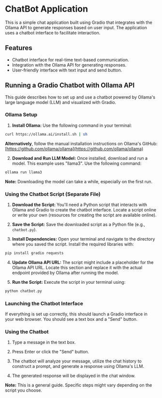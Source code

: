 #  ChatBot Application

This is a simple chat application built using Gradio that integrates with the Ollama API to generate responses based on user input. The application uses a chatbot interface to facilitate interaction.

## Features

- Chatbot interface for real-time text-based communication.
- Integration with the Ollama API for generating responses.
- User-friendly interface with text input and send button.

## Running a Gradio Chatbot with Ollama API

This guide describes how to set up and use a chatbot powered by Ollama's large language model (LLM) and visualized with Gradio.

### Ollama Setup

1. **Install Ollama:** Use the following command in your terminal:

```bash
curl https://ollama.ai/install.sh | sh
```

**Alternatively**, follow the manual installation instructions on Ollama's GitHub: [https://github.com/ollama/ollama](https://github.com/ollama/ollama)

2. **Download and Run LLM Model:** Once installed, download and run a model. This example uses "llama3". Use the following command:

```bash
ollama run llama3
```

**Note:** Downloading the model can take a while, especially on the first run.

### Using the Chatbot Script (Separate File)

1. **Download the Script:** You'll need a Python script that interacts with Ollama and Gradio to create the chatbot interface. Locate a script online or write your own (resources for creating the script are available online).

2. **Save the Script:** Save the downloaded script as a Python file (e.g., `chatbot.py`).

3. **Install Dependencies:** Open your terminal and navigate to the directory where you saved the script. Install the required libraries with:

```bash
pip install gradio requests
```

4. **Update Ollama API URL:** The script might include a placeholder for the Ollama API URL. Locate this section and replace it with the actual endpoint provided by Ollama after running the model.

5. **Run the Script:** Execute the script in your terminal using:

```bash
python chatbot.py
```

### Launching the Chatbot Interface

If everything is set up correctly, this should launch a Gradio interface in your web browser. You should see a text box and a "Send" button.

### Using the Chatbot

1. Type a message in the text box.

2. Press Enter or click the "Send" button.

3. The chatbot will analyze your message, utilize the chat history to construct a prompt, and generate a response using Ollama's LLM.

4. The generated response will be displayed in the chat window.

**Note:** This is a general guide. Specific steps might vary depending on the script you choose.
